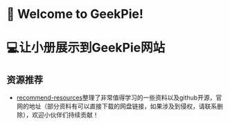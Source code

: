 # 👋 Welcome to GeekPie!

<!--

**Here are some ideas to get you started:**

🙋‍♀️ A short introduction - what is your organization all about?
🌈 Contribution guidelines - how can the community get involved?
👩‍💻 Useful resources - where can the community find your docs? Is there anything else the community should know?
🍿 Fun facts - what does your team eat for breakfast?
🧙 Remember, you can do mighty things with the power of [Markdown](https://docs.github.com/github/writing-on-github/getting-started-with-writing-and-formatting-on-github/basic-writing-and-formatting-syntax)
-->

# 💻让小册展示到GeekPie网站




## 资源推荐
* [recommend-resources](https://github.com/geek-pie/recommend-resources)整理了非常值得学习的一些资料以及github开源，官网的地址（部分资料有可以直接下载的网盘链接，如果涉及到侵权，请联系删除），欢迎小伙伴们持续贡献！                                                             
